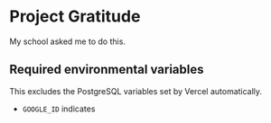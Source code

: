 # Project Gratitude

My school asked me to do this.

## Required environmental variables

This excludes the PostgreSQL variables set by Vercel automatically.

- `GOOGLE_ID` indicates